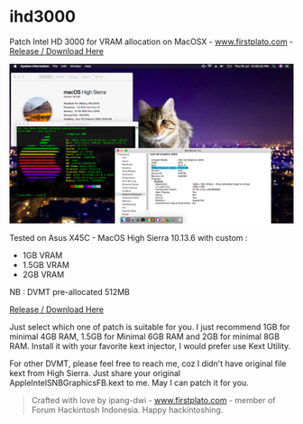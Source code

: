 # ihd3000
Patch Intel HD 3000 for VRAM allocation on MacOSX - www.firstplato.com - <a href="https://github.com/ipang-dwi/ihd3000/releases">Release / Download Here</a>

<img src="https://raw.githubusercontent.com/ipang-dwi/ihd3000/master/ok.png"/>

Tested on Asus X45C - MacOS High Sierra 10.13.6 with custom :
- 1GB VRAM
- 1.5GB VRAM
- 2GB VRAM

NB : DVMT pre-allocated 512MB

<a href="https://github.com/ipang-dwi/ihd3000/releases">Release / Download Here</a>

Just select which one of patch is suitable for you. I just recommend 1GB for minimal 4GB RAM, 1.5GB for Minimal 6GB RAM and 2GB for minimal 8GB RAM. Install it with your favorite kext injector, I would prefer use Kext Utility.

For other DVMT, please feel free to reach me, coz I didn't have original file kext from High Sierra. Just share your original AppleIntelSNBGraphicsFB.kext to me. May I can patch it for you.

> Crafted with love by ipang-dwi - www.firstplato.com - member of Forum Hackintosh Indonesia. Happy hackintoshing.
